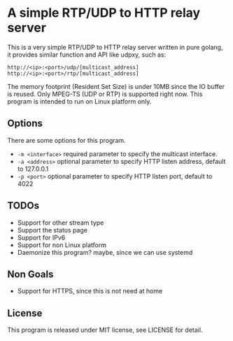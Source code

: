 # A simple RTP/UDP to HTTP relay server

This is a very simple RTP/UDP to HTTP relay server written in pure golang,
it provides similar function and API like udpxy, such as:
```
http://<ip>:<port>/udp/[multicast_address]
http://<ip>:<port>/rtp/[multicast_address]
```

The memory footprint (Resident Set Size) is under 10MB since the IO buffer is reused.
Only MPEG-TS (UDP or RTP) is supported right now.
This program is intended to run on Linux platform only.

## Options
There are some options for this program.
- `-m <interface>` required parameter to specify the multicast interface.
- `-a <address>` optional parameter to specify HTTP listen address, default to 127.0.0.1
- `-p <port>` optional parameter to specify HTTP listen port, default to 4022

## TODOs
- Support for other stream type
- Support the status page
- Support for IPv6
- Support for non Linux platform
- Daemonize this program? maybe, since we can use systemd

## Non Goals
- Support for HTTPS, since this is not need at home

## License
This program is released under MIT license, see LICENSE for detail.
